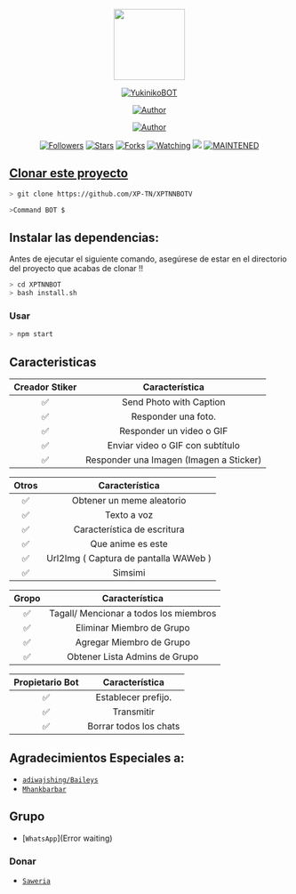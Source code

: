 <p align="center">
<img src="https://static.wikia.nocookie.net/kenja-no-mago/images/8/85/Sizilien_von_klode_1.jpg/revision/latest/top-crop/width/300/height/300?cb=20190417164406" width="128" height="128"/>
</p>
<p align="center">
<a href="#"><img title="YukinikoBOT" src="https://img.shields.io/badge/YukinikoBOT-green?colorA=%23ff0000&colorB=%23017e40&style=for-the-badge"></a>
</p>
<p align="center">
<a href="https://github.com/ThonyDroidYT/YukinikoBot"><img title="Author" src="https://avatars.githubusercontent.com/u/69366306?s=60&v=4?style=for-the-badge&logo=github"></a>
</p>
<p align="center">
<a href="#"><img title="Author" src="https://img.shields.io/badge/Author-green?colorA=%23ff0000&colorB=%23017e40&style=for-the-badge"></a>
</p>
<p align="center">
<a href="https://github.com/XP-TN/XP-TNNBOT/followers"><img title="Followers" src="https://img.shields.io/github/followers/XP-TN?color=blue&style=flat-square"></a>
<a href="https://github.com/XP-TN/XP-TNNBOT/stargazers/"><img title="Stars" src="https://img.shields.io/github/stars/XP-TN/XP-TNNBOT?color=red&style=flat-square"></a>
<a href="https://github.com/XP-TN/XP-TNNBOT/network/members"><img title="Forks" src="http://img.shields.io/github/forks/XP-TN/XP-TNNBOT?color=red&style=flat-square"></a>
<a href="https://github.com/XP-TN/XP-TNNBOT/watchers"><img title="Watching" src="https://img.shields.io/github/watchers/XP-TN/XP-TNNBOT?label=Watchers&color=blue&style=flat-square"></a>
<a href="https://hits.seeyoufarm.com"><img src="https://hits.seeyoufarm.com/api/count/incr/badge.svg?url=https%3A%2F%2Fgithub.com%2FXP-TN%2FXP-TNNBOT&count_bg=%2379C83D&title_bg=%23555555&icon=&icon_color=%23E7E7E7&title=Support&edge_flat=false"/></a>
<a href="#"><img title="MAINTENED" src="https://img.shields.io/badge/MAINTENED-YES-blue.svg"</a>
</p>

## Clonar este proyecto

```bash
> git clone https://github.com/XP-TN/XPTNNBOTV
```

```bash
>Command BOT $
```

## Instalar las dependencias:
Antes de ejecutar el siguiente comando, asegúrese de estar en el directorio del proyecto que acabas de clonar !!

```bash
> cd XPTNNBOT
> bash install.sh
```

### Usar
```bash
> npm start
```

## Caracteristicas

| Creador Stiker |               Característica           |
| :-----------: | :--------------------------------: |
|       ✅       | Send Photo with Caption          |
|       ✅       | Responder una foto.                   |
|       ✅       | Responder un video o GIF             |
|       ✅       | Enviar video o GIF con subtítulo   |
|       ✅       | Responder una Imagen (Imagen a Sticker)|

| Otros  |         Característica                          |
| :------------: | :---------------------------------------------: |
|       ✅        |   Obtener un meme aleatorio            |
|       ✅        |   Texto a voz                |
|       ✅        |   Característica de escritura				|
|       ✅        |   Que anime es este			|
|       ✅        |   Url2Img ( Captura de pantalla WAWeb )   |
|       ✅        |   Simsimi		                |

| Gropo |                     Característica               |
| :-----------: | :--------------------------------: |
|       ✅        |   Tagall/ Mencionar a todos los miembros       |
|       ✅        |   Eliminar Miembro de Grupo            |
|       ✅        |   Agregar Miembro de Grupo 	             |
|       ✅        |   Obtener Lista Admins de Grupo          |

| Propietario Bot |                      Característica           |
| :-----------: | :--------------------------------: |
|       ✅        |   Establecer prefijo.                        |
|       ✅        |   Transmitir                      |
|       ✅        |   Borrar todos los chats               |

## Agradecimientos Especiales a:
* [`adiwajshing/Baileys`](https://github.com/adiwajshing/Baileys)
* [`Mhankbarbar`](https://github.com/MhankBarBar)


## Grupo
* [`WhatsApp`](Error waiting)
### Donar
* [`Saweria`](https://saweria.co/donate/agung1)
